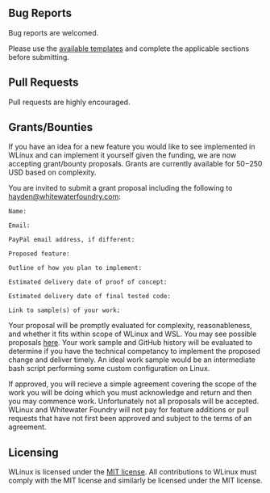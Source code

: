 ## Bug Reports

Bug reports are welcomed.

Please use the [available templates](https://github.com/WhitewaterFoundry/WLinux/issues/new/choose) and complete the applicable sections before submitting.

## Pull Requests

Pull requests are highly encouraged.

## Grants/Bounties

If you have an idea for a new feature you would like to see implemented in WLinux and can implement it yourself given the funding, we are now accepting grant/bounty proposals. Grants are currently available for $50-$250 USD based on complexity.

You are invited to submit a grant proposal including the following to hayden@whitewaterfoundry.com:

```
Name:

Email:

PayPal email address, if different:

Proposed feature:

Outline of how you plan to implement:

Estimated delivery date of proof of concept:

Estimated delivery date of final tested code:

Link to sample(s) of your work:
```

Your proposal will be promptly evaluated for complexity, reasonableness, and whether it fits within scope of WLinux and WSL. You may see possible proposals [here](https://github.com/WhitewaterFoundry/WLinux/labels/Possible%20Bounty). Your work sample and GitHub history will be evaluated to determine if you have the technical competancy to implement the proposed change and deliver timely. An ideal work sample would be an intermediate bash script performing some custom configuration on Linux.

If approved, you will recieve a simple agreement covering the scope of the work you will be doing which you must acknowledge and return and then you may commence work. Unfortunately not all proposals will be accepted. WLinux and Whitewater Foundry will not pay for feature additions or pull requests that have not first been approved and subject to the terms of an agreement.

## Licensing

WLinux is licensed under the [MIT license](https://github.com/WhitewaterFoundry/WLinux/blob/master/LICENSE.md). All contributions to WLinux must comply with the MIT license and similarly be licensed under the MIT license.
